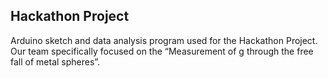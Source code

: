 ## Hackathon Project
Arduino sketch and data analysis program used for the Hackathon Project. Our team specifically focused on the “Measurement of g through the free
fall of metal spheres”.
